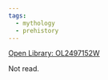 ```yaml
---
tags:
  - mythology
  - prehistory
---
```

[Open Library: OL2497152W](https://openlibrary.org/works/OL2497152W/Primitive_mythology)

Not read.